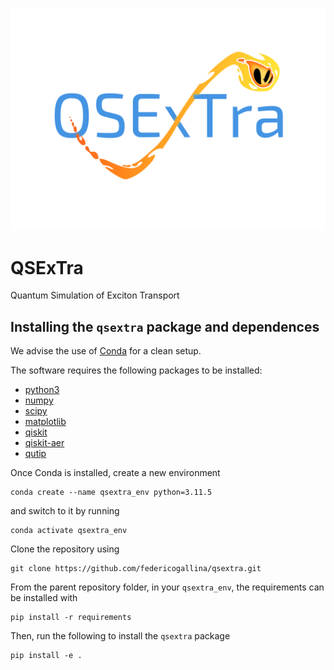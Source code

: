 ![Alt text](Images/qsextra_logo.png?raw=true "Title")
# QSExTra
Quantum Simulation of Exciton Transport

## Installing the `qsextra` package and dependences
We advise the use of [Conda](https://www.anaconda.com/products/individual) for a clean setup.

The software requires the following packages to be installed:

- [python3](https://www.python.org/)
- [numpy](https://numpy.org/)
- [scipy](https://scipy.org/)
- [matplotlib](https://matplotlib.org/)
- [qiskit](https://qiskit.org/)
- [qiskit-aer](https://qiskit.org/)
- [qutip](https://qutip.org/)

Once Conda is installed, create a new environment
```
conda create --name qsextra_env python=3.11.5
```
and switch to it by running
```
conda activate qsextra_env
```

Clone the repository using
```
git clone https://github.com/federicogallina/qsextra.git
```

From the parent repository folder, in your `qsextra_env`, the requirements can be installed with
```
pip install -r requirements
```

Then, run the following to install the `qsextra` package
```
pip install -e .
```
